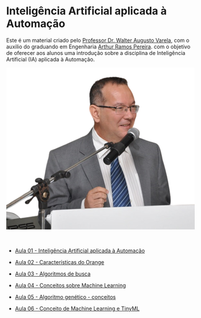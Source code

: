 # Inteligência Artificial aplicada à Automação


Este é um material criado pelo [Professor Dr. Walter Augusto
Varela](https://www.linkedin.com/in/walter-augusto-varella), com o auxilio do graduando em Engenharia [Arthur Ramos Pereira](linkedin.com/in/ramosp-arthur). com o objetivo de oferecer aos alunos uma introdução sobre a disciplina de
Inteligência Artificial (IA) aplicada à Automação.

![](aula01/imagens/slide0_image0.png)

<br>

- [Aula 01 - Inteligência Artificial aplicada à
  Automação](https://github.com/kArthurs3010384/slides/blob/main/aula01/aula01.md)

- [Aula 02 - Características do
  Orange](https://github.com/kArthurs3010384/slides/blob/main/aula02/Aula_02.md)

- [Aula 03 - Algoritmos de
  busca](https://github.com/kArthurs3010384/slides/blob/main/aula03/Aula_03.md)

- [Aula 04 - Conceitos sobre Machine
  Learning](https://github.com/kArthurs3010384/slides/blob/main/aula04/Aula_04.md)

- [Aula 05 - Algoritmo genético -
  conceitos](https://github.com/kArthurs3010384/slides/blob/main/aula05/Aula05.md)

- [Aula 06 - Conceito de Machine Learning e
  TinyML](https://github.com/kArthurs3010384/slides/blob/main/aula07/Aula07.md)
